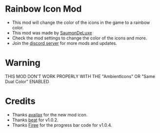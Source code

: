 # Rainbow Icon Mod

- This mod will change the color of the icons in the game to a rainbow color.
- This mod was made by [SaumonDeLuxe](https://github.com/shadowforce78)
- Check the mod settings to change the color of the icons and more.
- Join the [discord server](https://discord.gg/eRBsfKtD2k) for more mods and updates.

# Warning

<cr>THIS MOD DON'T WORK PROPERLY WITH THE "AmbientIcons" OR "Same Dual Color" ENABLED</cr>

# Credits

- Thanks [availax](https://linktr.ee/availaxmusic) for the new mod icon.
- Thanks [beat](https://github.com/BeatACVR) for v1.0.2.
- Thanks [Firee](user:6253758) for the progress bar code for v1.0.4.
